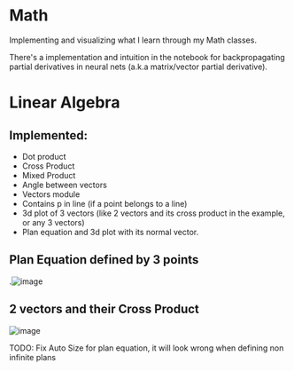 # Math
Implementing and visualizing what I learn through my Math classes.

There's a implementation and intuition in the notebook for backpropagating partial derivatives in neural nets (a.k.a matrix/vector partial derivative).
# Linear Algebra
## Implemented:
- Dot product
- Cross Product 
- Mixed Product
- Angle between vectors
- Vectors module
- Contains p in line (if a point belongs to a line)
- 3d plot of 3 vectors (like 2 vectors and its cross product in the example, or any 3 vectors)
- Plan equation and 3d plot with its normal vector.

## Plan Equation defined by 3 points
.![image](https://user-images.githubusercontent.com/56324869/116501251-b9ba2400-a886-11eb-874e-3041ca118ce3.png)

## 2 vectors and their Cross Product
![image](https://user-images.githubusercontent.com/56324869/116501504-4d8bf000-a887-11eb-9fe7-a04bfebf0e2a.png)

TODO: Fix Auto Size for plan equation, it will look wrong when defining non infinite plans
